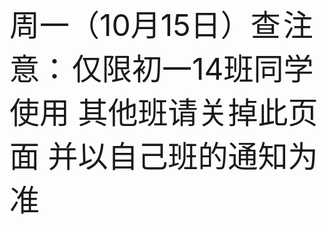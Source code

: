 <font size=50>周一（10月15日）查</font>
<font size=50>注意：</font> <font size=30>仅限初一14班同学使用 其他班请关掉此页面 并以自己班的通知为准</font>
